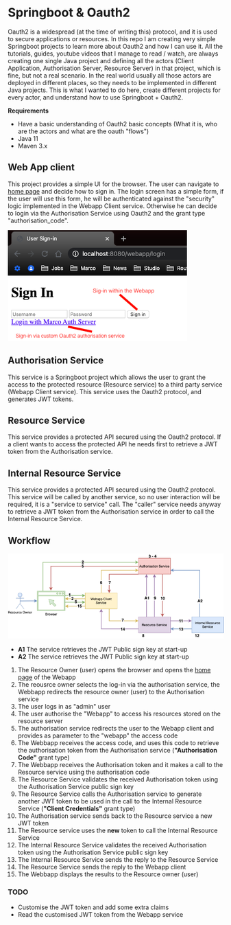 # Springboot & Oauth2 
Oauth2 is a widespread (at the time of writing this) protocol, and it is used to secure applications or resources.
In this repo I am creating very simple Springboot projects to learn more about Oauth2 and how I can use it. All the tutorials, guides, youtube videos that I manage to read / watch, are always creating one single Java project and defining all the actors (Client Application, Authorisation Server, Resource Server) in that project, which is fine, but not a real scenario. In the real world usually all those actors are deployed in different places, so they needs to be implemented in different Java projects. This is what I wanted to do here, create different projects for every actor, and understand how to use Springboot + Oauth2.

**Requirements**
- Have a basic understanding of Oauth2 basic concepts (What it is, who are the actors and what are the oauth "flows")
- Java 11
- Maven 3.x

## Web App client
This project provides a simple UI for the browser. The user can navigate to [home page](http://localhost:8080/webapp) and decide how to sign in. The login screen has a simple form, if the user will use this form, he will be authenticated against the "security" logic implemented in the Webapp Client service. Otherwise he can decide to login via the Authorisation Service using Oauth2 and the grant type "authorisation_code".

![Diagram](./misc/img/login.png)

## Authorisation Service
This service is a Springboot project which allows the user to grant the access to the protected resource (Resource service) to a third party service (Webapp Client service). This service uses the Oauth2 protocol, and generates JWT tokens.

## Resource Service

This service provides a protected API secured using the Oauth2 protocol. If a client wants to access the protected API he needs first to retrieve a JWT token from the Authorisation service.

## Internal Resource Service

This service provides a protected API secured using the Oauth2 protocol. This service will be called by another service, so no user interaction will be required, it is a "service to service" call. The "caller" service needs anyway to retrieve a JWT token from the Authorisation service in order to call the Internal Resource Service.

## Workflow
![Diagram](./misc/img/diagram.png)
* **A1** The service retrieves the JWT Public sign key at start-up
* **A2** The service retrieves the JWT Public sign key at start-up
1. The Resource Owner (user) opens the browser and opens the [home page](http://localhost:8080/webapp) of the Webapp
1. The reousrce owner selects the log-in via the authorisation service, the Webbapp redirects the resource owner (user) to the Authorisation service
1. The user logs in as "admin" user 
1. The user authorise the "Webapp" to access his resources stored on the resource server
1. The authorisation service redirects the user to the Webapp client and provides as parameter to the "webapp" the access code
1. The Webbapp receives the access code, and uses this code to retrieve the authorisation token from the Authorisation service (**"Authorisation Code"** grant type)
1. The Webbapp receives the Authorisation token and it makes a call to the Resource service using the authorisation code
1. The Resource Service validates the received Authorisation token using the Authorisation Service public sign key
1. The Resource Service calls the Authorisation service to generate another JWT token to be used in the call to the Internal Resource Service (**"Client Credentials"** grant type)
1. The Authorisation service sends back to the Resource service a new JWT token
1. The Resource service uses the **new** token to call the Internal Resource Service
1. The Internal Resource Service validates the received Authorisation token using the Authorisation Service public sign key
1. The Internal Resource Service sends the reply to the Resource Service
1. The Resource Service sends the reply to the Webapp client 
1. The Webbapp displays the results to the Resource owner (user)

### TODO
 - Customise the JWT token and add some extra claims
 - Read the customised JWT token from the Webapp service
